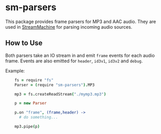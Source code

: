 # sm-parsers

This package provides frame parsers for MP3 and AAC audio. They are used in
[StreamMachine](https://github.com/StreamMachine/StreamMachine) for parsing
incoming audio sources.

## How to Use

Both parsers take an IO stream in and emit `frame` events for each audio frame.
Events are also emitted for `header`, `id3v1`, `id3v2` and `debug`.

Example:

```coffee
    fs = require "fs"
    Parser = (require "sm-parsers").MP3

    mp3 = fs.createReadStream("./mymp3.mp3")

    p = new Parser

    p.on "frame", (frame,header) ->
      # do something...

    mp3.pipe(p)
```